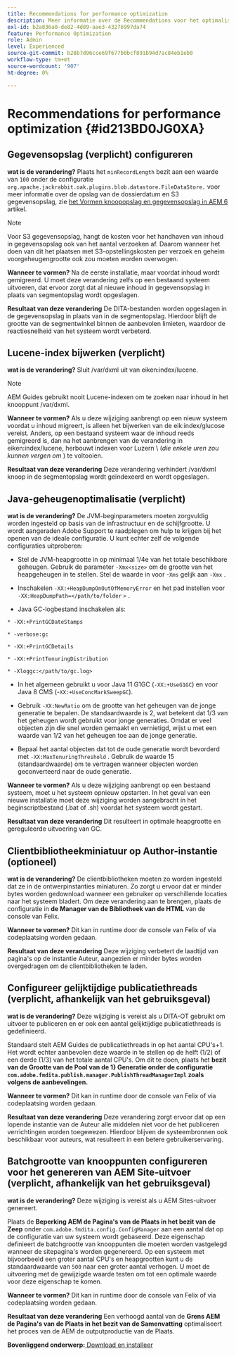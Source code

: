 ```yaml
---
title: Recommendations for performance optimization
description: Meer informatie over de Recommendations voor het optimaliseren van prestaties
exl-id: b2a836a0-de82-4d89-aae3-43276997da74
feature: Performance Optimization
role: Admin
level: Experienced
source-git-commit: b28b7d96cce69f677b0bcf891b94d7ac84eb1eb0
workflow-type: tm+mt
source-wordcount: '907'
ht-degree: 0%

---
```


# Recommendations for performance optimization {#id213BD0JG0XA}

## Gegevensopslag \(verplicht\) configureren

**wat is de verandering?**
Plaats het `minRecordLength` bezit aan een waarde van `100` onder de configuratie `org.apache.jackrabbit.oak.plugins.blob.datastore.FileDataStore.` voor meer informatie over de opslag van de dossierdatum en S3 gegevensopslag, zie [ het Vormen knoopopslag en gegevensopslag in AEM 6 ](https://helpx.adobe.com/nl/experience-manager/6-5/sites/deploying/using/data-store-config.html) artikel.

>[!NOTE]
>
> Voor S3 gegevensopslag, hangt de kosten voor het handhaven van inhoud in gegevensopslag ook van het aantal verzoeken af. Daarom wanneer het doen van dit het plaatsen met S3-opstellingskosten per verzoek en geheim voorgeheugengrootte ook zou moeten worden overwogen.

**Wanneer te vormen?**
Na de eerste installatie, maar voordat inhoud wordt gemigreerd. U moet deze verandering zelfs op een bestaand systeem uitvoeren, dat ervoor zorgt dat al nieuwe inhoud in gegevensopslag in plaats van segmentopslag wordt opgeslagen.

**Resultaat van deze verandering**
De DITA-bestanden worden opgeslagen in de gegevensopslag in plaats van in de segmentopslag. Hierdoor blijft de grootte van de segmentwinkel binnen de aanbevolen limieten, waardoor de reactiesnelheid van het systeem wordt verbeterd.

## Lucene-index bijwerken \(verplicht\)

**wat is de verandering?**
Sluit /var/dxml uit van eiken:index/lucene.

>[!NOTE]
>
> AEM Guides gebruikt nooit Lucene-indexen om te zoeken naar inhoud in het knooppunt /var/dxml.

**Wanneer te vormen?**
Als u deze wijziging aanbrengt op een nieuw systeem voordat u inhoud migreert, is alleen het bijwerken van de eik:index/glucose vereist. Anders, op een bestaand systeem waar de inhoud reeds gemigreerd is, dan na het aanbrengen van de verandering in eiken:index/lucene, herbouwt indexen voor Luzern \ (*die enkele uren zou kunnen vergen om* \) te voltooien.

**Resultaat van deze verandering**
Deze verandering verhindert /var/dxml knoop in de segmentopslag wordt geïndexeerd en wordt opgeslagen.

## Java-geheugenoptimalisatie \(verplicht\)

**wat is de verandering?**
De JVM-beginparameters moeten zorgvuldig worden ingesteld op basis van de infrastructuur en de schijfgrootte. U wordt aangeraden Adobe Support te raadplegen om hulp te krijgen bij het openen van de ideale configuratie. U kunt echter zelf de volgende configuraties uitproberen:

- Stel de JVM-heapgrootte in op minimaal 1/4e van het totale beschikbare geheugen. Gebruik de parameter `-Xmx<size>` om de grootte van het heapgeheugen in te stellen. Stel de waarde in voor -`Xms` gelijk aan `-Xmx` .

- Inschakelen `-XX:+HeapDumpOnOutOfMemoryError` en het pad instellen voor `-XX:HeapDumpPath=</path/to/folder` `>` .

- Java GC-logbestand inschakelen als:

`* -XX:+PrintGCDateStamps`

`* -verbose:gc`

`* -XX:+PrintGCDetails`

`* -XX:+PrintTenuringDistribution`

`* -Xloggc:</path/to/gc.log>`

- In het algemeen gebruikt u voor Java 11 G1GC \(`-XX:+UseG1GC`\) en voor Java 8 CMS \(-`XX:+UseConcMarkSweepGC`\).

- Gebruik `-XX:NewRatio` om de grootte van het geheugen van de jonge generatie te bepalen. De standaardwaarde is 2, wat betekent dat 1/3 van het geheugen wordt gebruikt voor jonge generaties. Omdat er veel objecten zijn die snel worden gemaakt en vernietigd, wijst u met een waarde van 1/2 van het geheugen toe aan de jonge generatie.

- Bepaal het aantal objecten dat tot de oude generatie wordt bevorderd met `-XX:MaxTenuringThreshold` . Gebruik de waarde 15 \(standaardwaarde\) om te vertragen wanneer objecten worden geconverteerd naar de oude generatie.

**Wanneer te vormen?**
Als u deze wijziging aanbrengt op een bestaand systeem, moet u het systeem opnieuw opstarten. In het geval van een nieuwe installatie moet deze wijziging worden aangebracht in het beginscriptbestand \(.bat of .sh\) voordat het systeem wordt gestart.

**Resultaat van deze verandering**
Dit resulteert in optimale heapgrootte en gereguleerde uitvoering van GC.

## Clientbibliotheekminiatuur op Author-instantie \(optioneel\)

**wat is de verandering?**
De clientbibliotheken moeten zo worden ingesteld dat ze in de ontwerpinstanties miniaturen. Zo zorgt u ervoor dat er minder bytes worden gedownload wanneer een gebruiker op verschillende locaties naar het systeem bladert. Om deze verandering aan te brengen, plaats de configuratie in **de Manager van de Bibliotheek van de HTML** van de console van Felix.

**Wanneer te vormen?**
Dit kan in runtime door de console van Felix of via codeplaatsing worden gedaan.

**Resultaat van deze verandering**
Deze wijziging verbetert de laadtijd van pagina&#39;s op de instantie Auteur, aangezien er minder bytes worden overgedragen om de clientbibliotheken te laden.

## Configureer gelijktijdige publicatiethreads \(verplicht, afhankelijk van het gebruiksgeval\)

**wat is de verandering?**
Deze wijziging is vereist als u DITA-OT gebruikt om uitvoer te publiceren en er ook een aantal gelijktijdige publicatiethreads is gedefinieerd.

Standaard stelt AEM Guides de publicatiethreads in op het aantal CPU&#39;s+1. Het wordt echter aanbevolen deze waarde in te stellen op de helft \(1/2\) of een derde \(1/3\) van het totale aantal CPU&#39;s. Om dit te doen, plaats het **bezit van de Grootte van de Pool van de 1&rbrace; Generatie onder de configuratie `com.adobe.fmdita.publish.manager.PublishThreadManagerImpl` zoals volgens de aanbevelingen.**

**Wanneer te vormen?**
Dit kan in runtime door de console van Felix of via codeplaatsing worden gedaan.

**Resultaat van deze verandering**
Deze verandering zorgt ervoor dat op een lopende instantie van de Auteur alle middelen niet voor de het publiceren verrichtingen worden toegewezen. Hierdoor blijven de systeembronnen ook beschikbaar voor auteurs, wat resulteert in een betere gebruikerservaring.

## Batchgrootte van knooppunten configureren voor het genereren van AEM Site-uitvoer \(verplicht, afhankelijk van het gebruiksgeval\)

**wat is de verandering?**
Deze wijziging is vereist als u AEM Sites-uitvoer genereert.

Plaats de **Beperking AEM de Pagina&#39;s van de Plaats in het bezit van de Zeep** onder `com.adobe.fmdita.config.ConfigManager` aan een aantal dat op de configuratie van uw systeem wordt gebaseerd. Deze eigenschap definieert de batchgrootte van knooppunten die moeten worden vastgelegd wanneer de sitepagina&#39;s worden gegenereerd. Op een systeem met bijvoorbeeld een groter aantal CPU&#39;s en heapgrootten kunt u de standaardwaarde van `500` naar een groter aantal verhogen. U moet de uitvoering met de gewijzigde waarde testen om tot een optimale waarde voor deze eigenschap te komen.

**Wanneer te vormen?**
Dit kan in runtime door de console van Felix of via codeplaatsing worden gedaan.

**Resultaat van deze verandering**
Een verhoogd aantal van de **Grens AEM de Pagina&#39;s van de Plaats in het bezit van de Samenvatting** optimaliseert het proces van de AEM de outputproductie van de Plaats.


**Bovenliggend onderwerp:**&#x200B;[ Download en installeer ](download-install.md)
